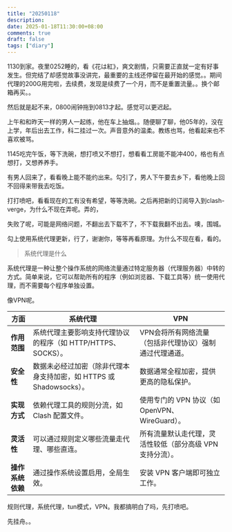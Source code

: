 ```yaml
---
title: "20250118"
description: 
date: 2025-01-18T11:30:00+08:00
comments: true
draft: false
tags: ["diary"]
---
```

1130到家。夜里0252睡的，看《花は紅》，爽文剧情，只需要正直就一定有好事发生。但完结了却感觉故事没讲完，最重要的主线还停留在最开始的感觉。。期间代理的200G用完啦，去续费，发现是续费了一个月，而不是重置流量。。换个邮箱再买。。

然后就是起不来，0800闹钟拖到0813才起。感觉可以更迟起。

上午和和昨天一样的男人一起练，他在车上抽烟。。随便聊了聊，他05年的，没在上学，年后出去工作，科二挂过一次。声音意外的温柔。教练也骂，他看起来也不喜欢被骂。

1145吃完午饭，等下洗碗，想打喷又不想打，想看看工房能不能冲400，格也有点想打，又想养养手。

有男人回来了，看看晚上能不能约出来。勾引了，男人下午要去乡下，看他晚上回不回得来带我去吃饭。

打打喷吧，看看现在的工有没有希望，等等洗碗。之后再把新的订阅导入到clash-verge，为什么不现在弄呢。弄的，

失败了呢，可能是网络问题，不翻出去下载不了，不下载我翻不出去。噢，围城。

勾上使用系统代理更新，行了，谢谢你，等等再看原理。为什么不现在看，看的。

>系统代理是什么

系统代理是一种让整个操作系统的网络流量通过特定服务器（代理服务器）中转的方式。简单来说，它可以帮助所有的程序（例如浏览器、下载工具等）统一使用代理，而不需要每个程序单独设置。

像VPN呢。

| **方面**          | **系统代理**                                               | **VPN**                                                   |
|-------------------|----------------------------------------------------------|---------------------------------------------------------|
| **作用范围**      | 系统代理主要影响支持代理协议的程序（如 HTTP/HTTPS、SOCKS）。 | VPN会将所有网络流量（包括非代理协议）强制通过代理通道。 |
| **安全性**        | 数据未必经过加密（除非代理本身支持加密，如 HTTPS 或 Shadowsocks）。 | 数据通常全程加密，提供更高的隐私保护。               |
| **实现方式**      | 依赖代理工具的规则分流，如 Clash 配置文件。                 | 使用专门的 VPN 协议（如 OpenVPN、WireGuard）。          |
| **灵活性**        | 可以通过规则定义哪些流量走代理、哪些直连。                   | 所有流量默认走代理，灵活性较低（部分高级 VPN 支持分流）。|
| **操作系统依赖**   | 通过操作系统设置启用，全局生效。                             | 安装 VPN 客户端即可独立工作。                          |

规则代理，系统代理，tun模式，VPN。我都搞明白了吗，先打喷吧。

先挂舟。。